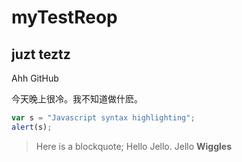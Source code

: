 # myTestReop
## juzt teztz
Ahh GitHub

今天晚上很冷。我不知道做什麽。

```javascript
var s = "Javascript syntax highlighting";
alert(s);
```

> Here is a blockquote;
> Hello Jello. Jello **Wiggles**


